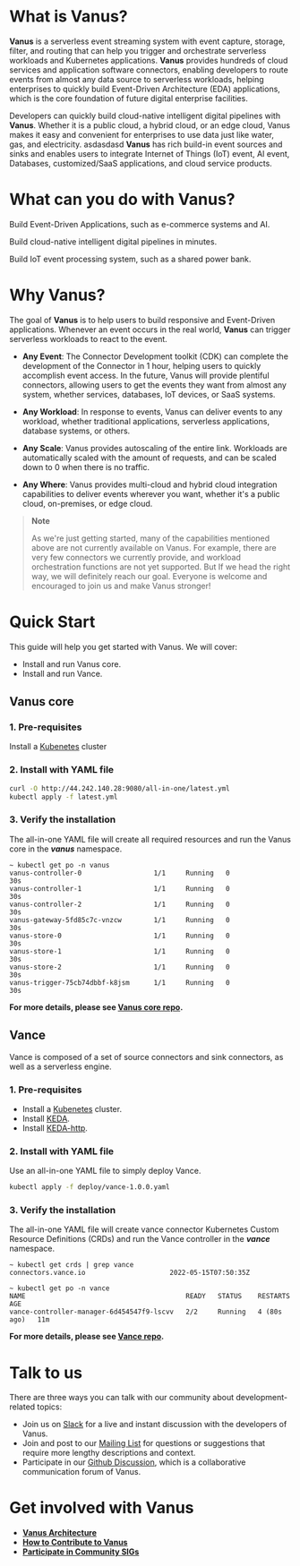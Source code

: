 # What is Vanus?

**Vanus** is a serverless event streaming system with event capture, storage, filter, and routing that can help you trigger and orchestrate serverless workloads and Kubernetes applications. **Vanus** provides hundreds of cloud services and application software connectors, enabling developers to route events from almost any data source to serverless workloads, helping enterprises to quickly build Event-Driven Architecture (EDA) applications, which is the core foundation of future digital enterprise facilities. 

Developers can quickly build cloud-native intelligent digital pipelines with **Vanus**. Whether it is a public cloud, a hybrid cloud, or an edge cloud, Vanus makes it easy and convenient for enterprises to use data just like water, gas, and electricity.
asdasdasd
**Vanus** has rich build-in event sources and sinks and enables users to integrate Internet of Things (IoT) event, AI event, Databases, customized/SaaS applications, and cloud service products.

# What can you do with Vanus?

Build Event-Driven Applications, such as e-commerce systems and AI.

Build cloud-native intelligent digital pipelines in minutes.

Build IoT event processing system, such as a shared power bank.

# Why Vanus?

The goal of **Vanus** is to help users to build responsive and Event-Driven applications. Whenever an event occurs in the real world, **Vanus** can trigger serverless workloads to react to the event.

- **Any Event**: The Connector Development toolkit (CDK) can complete the development of the Connector in 1 hour, helping users to quickly accomplish event access. In the future, Vanus will provide plentiful connectors, allowing users to get the events they want from almost any system, whether services, databases, IoT devices, or SaaS systems.

- **Any Workload**: In response to events, Vanus can deliver events to any workload, whether traditional applications, serverless applications, database systems, or others.

- **Any Scale**: Vanus provides autoscaling of the entire link. Workloads are automatically scaled with the amount of requests, and can be scaled down to 0 when there is no traffic.

- **Any Where**: Vanus provides multi-cloud and hybrid cloud integration capabilities to deliver events wherever you want, whether it's a public cloud, on-premises, or edge cloud.

> **Note**
>
> As we're just getting started, many of the capabilities mentioned above are not currently available on Vanus. For example, there are very few connectors we currently provide, and workload orchestration functions are not yet supported. But If we head the right way, we will definitely reach our goal. Everyone is welcome and encouraged to join us and make Vanus stronger!

# Quick Start

This guide will help you get started with Vanus. We will cover:

- Install and run Vanus core.
- Install and run Vance.

## Vanus core

### 1. Pre-requisites

Install a [Kubenetes](https://kubernetes.io/docs/setup/)  cluster

### 2. Install with YAML file

```bash
curl -O http://44.242.140.28:9080/all-in-one/latest.yml
kubectl apply -f latest.yml
```

### 3. Verify the installation

The all-in-one YAML file will create all required resources and run the Vanus core in the ***vanus*** namespace.

```text
~ kubectl get po -n vanus
vanus-controller-0                  1/1     Running   0             30s
vanus-controller-1                  1/1     Running   0             30s
vanus-controller-2                  1/1     Running   0             30s
vanus-gateway-5fd85c7c-vnzcw        1/1     Running   0             30s
vanus-store-0                       1/1     Running   0             30s
vanus-store-1                       1/1     Running   0             30s
vanus-store-2                       1/1     Running   0             30s
vanus-trigger-75cb74dbbf-k8jsm      1/1     Running   0             30s
```

**For more details, please see [Vanus core repo](https://github.com/linkall-labs/vanus).**

## Vance

Vance is composed of a set of source connectors and sink connectors, as well as a serverless engine.

### 1. Pre-requisites

- Install a [Kubenetes](https://kubernetes.io/docs/setup/) cluster.
- Install [KEDA](https://keda.sh/docs/2.7/deploy/).
- Install [KEDA-http](https://github.com/kedacore/http-add-on/blob/main/docs/install.md).

### 2. Install with YAML file

Use an all-in-one YAML file to simply deploy Vance.

```bash
kubectl apply -f deploy/vance-1.0.0.yaml
```

### 3. Verify the installation

The all-in-one YAML file will create vance connector Kubernetes Custom Resource Definitions (CRDs) and run the Vance controller in the ***vance*** namespace.

```text
~ kubectl get crds | grep vance
connectors.vance.io                     2022-05-15T07:50:35Z
```

```text
~ kubectl get po -n vance
NAME                                        READY   STATUS    RESTARTS      AGE
vance-controller-manager-6d454547f9-lscvv   2/2     Running   4 (80s ago)   11m
```

**For more details, please see [Vance repo](https://github.com/linkall-labs/vance).**

# Talk to us

There are three ways you can talk with our community about development-related topics:

- Join us on [Slack](https://join.slack.com/t/linkall-group/shared_invite/zt-1994ehs51-Yf5_EAvdfm4VH~o_djG7Sg) for a live and instant discussion with the developers of Vanus.
- Join and post to our [Mailing List](https://groups.google.com/g/linkall) for questions or suggestions that require more lengthy descriptions and context.
- Participate in our [Github Discussion](https://github.com/linkall-labs/vanus/discussions), which is a collaborative communication forum of Vanus.

# Get involved with Vanus

- [**Vanus Architecture**](https://github.com/linkall-labs/docs/blob/main/architecture.md)
- [**How to Contribute to Vanus**](https://github.com/linkall-labs/docs/blob/main/how-to-contribute.md)
- [**Participate in Community SIGs**](https://github.com/linkall-labs/docs/blob/main/SIGs.md)
